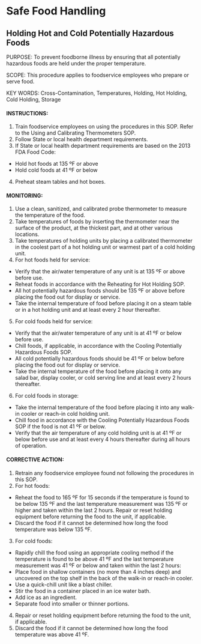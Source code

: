 # Safe Food Handling
## Holding Hot and Cold Potentially Hazardous Foods

PURPOSE: To prevent foodborne illness by ensuring that all potentially hazardous
foods are held under the proper temperature.

SCOPE: This procedure applies to foodservice employees who prepare or serve food.

KEY WORDS: Cross-Contamination, Temperatures, Holding, Hot Holding, Cold
Holding, Storage

#### INSTRUCTIONS:

1. Train foodservice employees on using the procedures in this SOP. Refer to the Using
and Calibrating Thermometers SOP.
2. Follow State or local health department requirements.
3. If State or local health department requirements are based on the 2013 FDA Food Code:
  * Hold hot foods at 135 ºF or above
  * Hold cold foods at 41 ºF or below
4. Preheat steam tables and hot boxes.

#### MONITORING:

1. Use a clean, sanitized, and calibrated probe thermometer to measure the temperature
of the food.
2. Take temperatures of foods by inserting the thermometer near the surface of the
product, at the thickest part, and at other various locations.
3. Take temperatures of holding units by placing a calibrated thermometer in the coolest
part of a hot holding unit or warmest part of a cold holding unit.
4. For hot foods held for service:
  * Verify that the air/water temperature of any unit is at 135 ºF or above before use.
  * Reheat foods in accordance with the Reheating for Hot Holding SOP.
  * All hot potentially hazardous foods should be 135 ºF or above before placing the food out for display or service.
  * Take the internal temperature of food before placing it on a steam table or in a hot holding unit and at least every 2 hour thereafter.
5. For cold foods held for service:
  * Verify that the air/water temperature of any unit is at 41 ºF or below before use.
  * Chill foods, if applicable, in accordance with the Cooling Potentially Hazardous Foods SOP.
  * All cold potentially hazardous foods should be 41 ºF or below before placing the food out for display or service.
  * Take the internal temperature of the food before placing it onto any salad bar, display cooler, or cold serving line and at least every 2 hours thereafter.
6. For cold foods in storage:
  * Take the internal temperature of the food before placing it into any walk-in cooler or reach-in cold holding unit.
  * Chill food in accordance with the Cooling Potentially Hazardous Foods SOP if the food is not 41 ºF or below. 
  * Verify that the air temperature of any cold holding unit is at 41 ºF or below before use and at least every 4 hours thereafter during all hours of operation.

#### CORRECTIVE ACTION:

1. Retrain any foodservice employee found not following the procedures in this SOP.
2. For hot foods:
  * Reheat the food to 165 ºF for 15 seconds if the temperature is found to be below 135 ºF and the last temperature measurement was 135 ºF or higher and taken within the last 2 hours. Repair or reset holding equipment before returning the food to the unit, if applicable.
  * Discard the food if it cannot be determined how long the food temperature was below 135 ºF.
3. For cold foods:
  * Rapidly chill the food using an appropriate cooling method if the temperature is found to be above 41 ºF and the last temperature measurement was 41 ºF or below and taken within the last 2 hours:
  * Place food in shallow containers (no more than 4 inches deep) and uncovered on the top shelf in the back of the walk-in or reach-in cooler. 
  * Use a quick-chill unit like a blast chiller.
  * Stir the food in a container placed in an ice water bath.
  * Add ice as an ingredient.
  * Separate food into smaller or thinner portions.
4. Repair or reset holding equipment before returning the food to the unit, if applicable.
5. Discard the food if it cannot be determined how long the food temperature was above 41 ºF.

